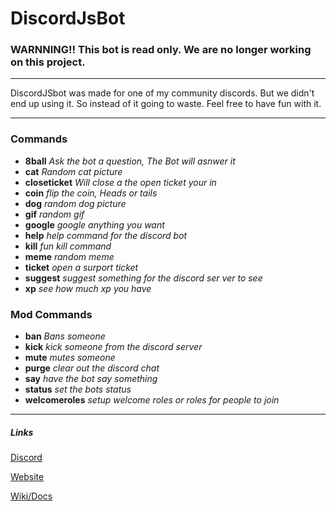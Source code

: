 # DiscordJsBot
### WARNNING!! This bot is read only. We are no longer working on this project.
___
DiscordJSbot was made for one of my community discords. But we didn't end up using it. So instead of it going to waste. Feel free to have fun with it.
___

### Commands
- **8ball**  *Ask the bot a question, The Bot will asnwer it*
- **cat** *Random cat picture*
- **closeticket** *Will close a the open ticket your in*
- **coin** *flip the coin, Heads or tails*
- **dog** *random dog picture*
- **gif** *random gif*
- **google** *google anything you want*
- **help** *help command for the discord bot*
- **kill** *fun kill command*
- **meme** *random meme*
- **ticket** *open a surport ticket*
- **suggest** *suggest something for the discord ser ver to see*
- **xp** *see how much xp you have*

### Mod Commands
- **ban** *Bans someone*
- **kick** *kick someone from the discord server*
- **mute** *mutes someone*
- **purge** *clear out the discord chat*
- **say** *have the bot say something*
- **status** *set the bots status*
- **welcomeroles** *setup welcome roles or roles for people to join*
___
##### Links
 [Discord](https://discord.gg/M5aaVRYgFN)

 [Website](http://absentservices.xyz/)
 
[Wiki/Docs](http://docs.absentservices.xyz)
